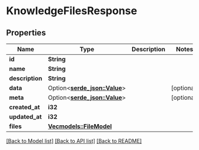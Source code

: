 # KnowledgeFilesResponse

## Properties

Name | Type | Description | Notes
------------ | ------------- | ------------- | -------------
**id** | **String** |  | 
**name** | **String** |  | 
**description** | **String** |  | 
**data** | Option<[**serde_json::Value**](.md)> |  | [optional]
**meta** | Option<[**serde_json::Value**](.md)> |  | [optional]
**created_at** | **i32** |  | 
**updated_at** | **i32** |  | 
**files** | [**Vec<models::FileModel>**](FileModel.md) |  | 

[[Back to Model list]](../README.md#documentation-for-models) [[Back to API list]](../README.md#documentation-for-api-endpoints) [[Back to README]](../README.md)


